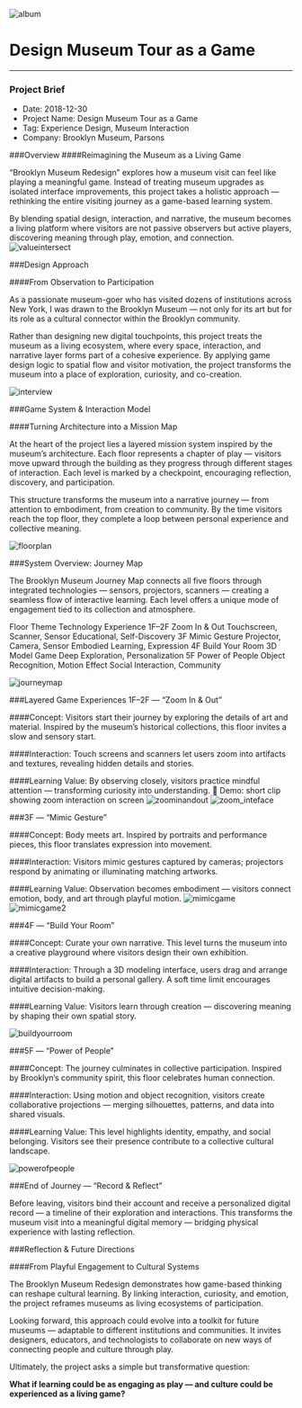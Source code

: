 ![album](./public/album.png)
# Design Museum Tour as a Game

---

### Project Brief
- Date: 2018-12-30
- Project Name: Design Museum Tour as a Game
- Tag: Experience Design, Museum Interaction
- Company: Brooklyn Museum, Parsons


###Overview
####Reimagining the Museum as a Living Game

“Brooklyn Museum Redesign” explores how a museum visit can feel like playing a meaningful game.
Instead of treating museum upgrades as isolated interface improvements, this project takes a holistic approach — rethinking the entire visiting journey as a game-based learning system.

By blending spatial design, interaction, and narrative, the museum becomes a living platform where visitors are not passive observers but active players, discovering meaning through play, emotion, and connection.
![valueintersect](./public/valueintersect.png)

###Design Approach

####From Observation to Participation

As a passionate museum-goer who has visited dozens of institutions across New York, I was drawn to the Brooklyn Museum — not only for its art but for its role as a cultural connector within the Brooklyn community.

Rather than designing new digital touchpoints, this project treats the museum as a living ecosystem, where every space, interaction, and narrative layer forms part of a cohesive experience.
By applying game design logic to spatial flow and visitor motivation, the project transforms the museum into a place of exploration, curiosity, and co-creation.

![interview](./public/interview.png)

###Game System & Interaction Model

####Turning Architecture into a Mission Map

At the heart of the project lies a layered mission system inspired by the museum’s architecture.
Each floor represents a chapter of play — visitors move upward through the building as they progress through different stages of interaction.
Each level is marked by a checkpoint, encouraging reflection, discovery, and participation.

This structure transforms the museum into a narrative journey — from attention to embodiment, from creation to community.
By the time visitors reach the top floor, they complete a loop between personal experience and collective meaning.

![floorplan](./public/floor-plan.png)

###System Overview: Journey Map

The Brooklyn Museum Journey Map connects all five floors through integrated technologies — sensors, projectors, scanners — creating a seamless flow of interactive learning.
Each level offers a unique mode of engagement tied to its collection and atmosphere.

Floor	Theme	Technology	Experience
1F–2F	Zoom In & Out	Touchscreen, Scanner, Sensor	Educational, Self-Discovery
3F	Mimic Gesture	Projector, Camera, Sensor	Embodied Learning, Expression
4F	Build Your Room	3D Model Game	Deep Exploration, Personalization
5F	Power of People	Object Recognition, Motion Effect	Social Interaction, Community

![journeymap](./public/journeymap.png)

###Layered Game Experiences
1F–2F — “Zoom In & Out”

####Concept:
Visitors start their journey by exploring the details of art and material. Inspired by the museum’s historical collections, this floor invites a slow and sensory start.

####Interaction:
Touch screens and scanners let users zoom into artifacts and textures, revealing hidden details and stories.

####Learning Value:
By observing closely, visitors practice mindful attention — transforming curiosity into understanding.
📸 Demo: short clip showing zoom interaction on screen
![zoominandout](./public/zoominandout.png)
![zoom_inteface](./public/zoom_inteface.png)

###3F — “Mimic Gesture”

####Concept:
Body meets art. Inspired by portraits and performance pieces, this floor translates expression into movement.

####Interaction:
Visitors mimic gestures captured by cameras; projectors respond by animating or illuminating matching artworks.

####Learning Value:
Observation becomes embodiment — visitors connect emotion, body, and art through playful motion.
![mimicgame](./public/mimicgame.png)
![mimicgame2](./public/mimicgame2.png)


###4F — “Build Your Room”

####Concept:
Curate your own narrative. This level turns the museum into a creative playground where visitors design their own exhibition.

####Interaction:
Through a 3D modeling interface, users drag and arrange digital artifacts to build a personal gallery. A soft time limit encourages intuitive decision-making.

####Learning Value:
Visitors learn through creation — discovering meaning by shaping their own spatial story.

![buildyourroom](./public/buildyourroom.png)

###5F — “Power of People”

####Concept:
The journey culminates in collective participation. Inspired by Brooklyn’s community spirit, this floor celebrates human connection.

####Interaction:
Using motion and object recognition, visitors create collaborative projections — merging silhouettes, patterns, and data into shared visuals.

####Learning Value:
This level highlights identity, empathy, and social belonging. Visitors see their presence contribute to a collective cultural landscape.

![powerofpeople](./public/powerofpeople.png)

###End of Journey — “Record & Reflect”

Before leaving, visitors bind their account and receive a personalized digital record — a timeline of their exploration and interactions.
This transforms the museum visit into a meaningful digital memory — bridging physical experience with lasting reflection.


###Reflection & Future Directions

####From Playful Engagement to Cultural Systems

The Brooklyn Museum Redesign demonstrates how game-based thinking can reshape cultural learning.
By linking interaction, curiosity, and emotion, the project reframes museums as living ecosystems of participation.

Looking forward, this approach could evolve into a toolkit for future museums — adaptable to different institutions and communities.
It invites designers, educators, and technologists to collaborate on new ways of connecting people and culture through play.

Ultimately, the project asks a simple but transformative question:

**What if learning could be as engaging as play — and culture could be experienced as a living game?**